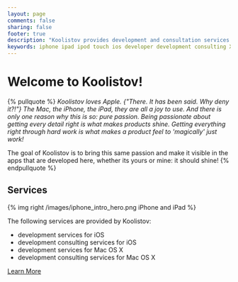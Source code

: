```yaml
---
layout: page
comments: false
sharing: false
footer: true
description: "Koolistov provides development and consultation services for iOS and Mac OS X."
keywords: iphone ipad ipod touch ios developer development consulting Xcode Cocoa Obj-C Objective C Mac OS X 
---
```


# Welcome to Koolistov!

{% pullquote %}
_Koolistov loves Apple. {"There. It has been said. Why deny it?!"} The Mac, the iPhone, the iPad, they are all a joy to use. And there is only one reason why this is so: pure passion. Being passionate about getting every detail right is what makes products shine. Getting everything right through hard work is what makes a product feel to 'magically' just work!_

The goal of Koolistov is to bring this same passion and make it visible in the apps that are developed here, whether its yours or mine: it should shine!
{% endpullquote %}

## Services

{% img right /images/iphone_intro_hero.png iPhone and iPad %}

The following services are provided by Koolistov:

* development services for iOS
* development consulting services for iOS
* development services for Mac OS X
* development consulting services for Mac OS X

<a class="button" href="/services/">Learn More</a> 

<!-- ## Products
Koolistov currently has these two great applications available in the App Store:

<header class="product">
<a href="/products/babyphone/"><img src="/images/babyphone_icon_128.png" alt="BabyPhone Icon" /></a>
<h1>BabyPhone</h1>
<p class="tagline">Use the iPhone to watch over your baby whilst he or she sleeps!</p>
<a class="button" href="/products/babyphone/">Learn More</a> <a class="button" href="http://itunes.apple.com/WebObjects/MZStore.woa/wa/viewSoftware?id=318218534">View in App Store</a>
</header>

<header class="product">
<a href="/products/walkietalkie/"><img src="/images/walkietalkie_icon_128.png" alt="Walkie Talkie Icon" /></a>
<h1>Walkie Talkie</h1>
<p class="tagline">Turn your iPhone into a walkietalkie!</p>
<a class="button" href="/products/walkietalkie/">Learn More</a> <a class="button" href="http://itunes.apple.com/WebObjects/MZStore.woa/wa/viewSoftware?id=311326560">View in App Store</a>
</header> -->


<!-- ## About me
Koolistov was founded by me, Johan Kool, in 2008, although I have been programming with Cocoa for many years before that. 

Koolistov is based in Singapore. But don't let geography be a border to you. I have worked with clients from various countries around the world successfully and to their satisfaction through the wonders of the internet. -->
